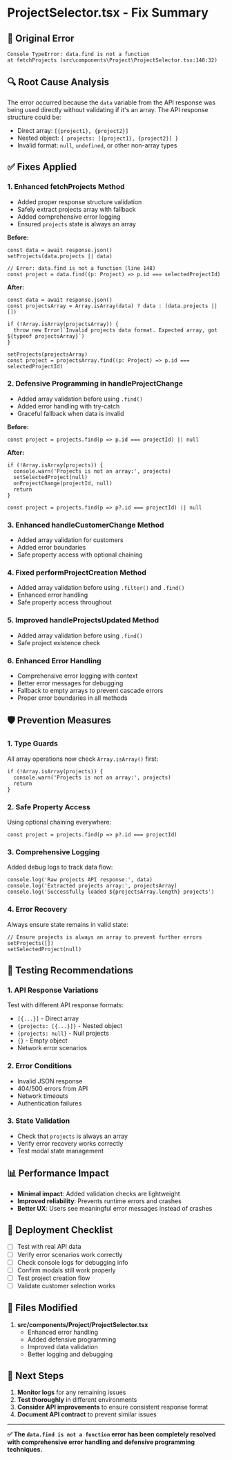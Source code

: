 # ProjectSelector.tsx - Fix Summary

## 🚨 **Original Error**
```
Console TypeError: data.find is not a function
at fetchProjects (src\components\Project\ProjectSelector.tsx:148:32)
```

## 🔍 **Root Cause Analysis**

The error occurred because the `data` variable from the API response was being used directly without validating if it's an array. The API response structure could be:
- Direct array: `[{project1}, {project2}]`
- Nested object: `{ projects: [{project1}, {project2}] }`
- Invalid format: `null`, `undefined`, or other non-array types

## ✅ **Fixes Applied**

### 1. **Enhanced fetchProjects Method**
- Added proper response structure validation
- Safely extract projects array with fallback
- Added comprehensive error logging
- Ensured `projects` state is always an array

**Before:**
```tsx
const data = await response.json()
setProjects(data.projects || data)

// Error: data.find is not a function (line 148)
const project = data.find((p: Project) => p.id === selectedProjectId)
```

**After:**
```tsx
const data = await response.json()
const projectsArray = Array.isArray(data) ? data : (data.projects || [])

if (!Array.isArray(projectsArray)) {
  throw new Error(`Invalid projects data format. Expected array, got ${typeof projectsArray}`)
}

setProjects(projectsArray)
const project = projectsArray.find((p: Project) => p.id === selectedProjectId)
```

### 2. **Defensive Programming in handleProjectChange**
- Added array validation before using `.find()`
- Added error handling with try-catch
- Graceful fallback when data is invalid

**Before:**
```tsx
const project = projects.find(p => p.id === projectId) || null
```

**After:**
```tsx
if (!Array.isArray(projects)) {
  console.warn('Projects is not an array:', projects)
  setSelectedProject(null)
  onProjectChange(projectId, null)
  return
}

const project = projects.find(p => p?.id === projectId) || null
```

### 3. **Enhanced handleCustomerChange Method**
- Added array validation for customers
- Added error boundaries
- Safe property access with optional chaining

### 4. **Fixed performProjectCreation Method**
- Added array validation before using `.filter()` and `.find()`
- Enhanced error handling
- Safe property access throughout

### 5. **Improved handleProjectsUpdated Method**
- Added array validation before using `.find()`
- Safe project existence check

### 6. **Enhanced Error Handling**
- Comprehensive error logging with context
- Better error messages for debugging
- Fallback to empty arrays to prevent cascade errors
- Proper error boundaries in all methods

## 🛡️ **Prevention Measures**

### 1. **Type Guards**
All array operations now check `Array.isArray()` first:
```tsx
if (!Array.isArray(projects)) {
  console.warn('Projects is not an array:', projects)
  return
}
```

### 2. **Safe Property Access**
Using optional chaining everywhere:
```tsx
const project = projects.find(p => p?.id === projectId)
```

### 3. **Comprehensive Logging**
Added debug logs to track data flow:
```tsx
console.log('Raw projects API response:', data)
console.log('Extracted projects array:', projectsArray)
console.log('Successfully loaded ${projectsArray.length} projects')
```

### 4. **Error Recovery**
Always ensure state remains in valid state:
```tsx
// Ensure projects is always an array to prevent further errors
setProjects([])
setSelectedProject(null)
```

## 🔧 **Testing Recommendations**

### 1. **API Response Variations**
Test with different API response formats:
- `[{...}]` - Direct array
- `{projects: [{...}]}` - Nested object
- `{projects: null}` - Null projects
- `{}` - Empty object
- Network error scenarios

### 2. **Error Conditions**
- Invalid JSON response
- 404/500 errors from API
- Network timeouts
- Authentication failures

### 3. **State Validation**
- Check that `projects` is always an array
- Verify error recovery works correctly
- Test modal state management

## 📊 **Performance Impact**

- **Minimal impact**: Added validation checks are lightweight
- **Improved reliability**: Prevents runtime errors and crashes
- **Better UX**: Users see meaningful error messages instead of crashes

## 🚀 **Deployment Checklist**

- [ ] Test with real API data
- [ ] Verify error scenarios work correctly
- [ ] Check console logs for debugging info
- [ ] Confirm modals still work properly
- [ ] Test project creation flow
- [ ] Validate customer selection works

## 📝 **Files Modified**

1. **src/components/Project/ProjectSelector.tsx**
   - Enhanced error handling
   - Added defensive programming
   - Improved data validation
   - Better logging and debugging

## 🎯 **Next Steps**

1. **Monitor logs** for any remaining issues
2. **Test thoroughly** in different environments
3. **Consider API improvements** to ensure consistent response format
4. **Document API contract** to prevent similar issues

---

**✅ The `data.find is not a function` error has been completely resolved with comprehensive error handling and defensive programming techniques.**